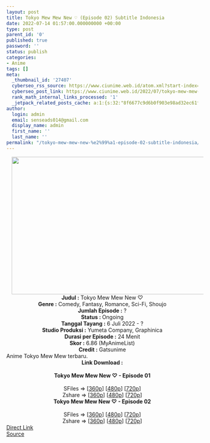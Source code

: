 ```yaml
---
layout: post
title: Tokyo Mew Mew New ♡ (Episode 02) Subtitle Indonesia
date: 2022-07-14 01:57:00.000000000 +00:00
type: post
parent_id: '0'
published: true
password: ''
status: publish
categories:
- Anime
tags: []
meta:
  _thumbnail_id: '27407'
  cyberseo_rss_source: https://www.ciunime.web.id/atom.xml?start-index=1
  cyberseo_post_link: https://www.ciunime.web.id/2022/07/tokyo-mew-mew-new-subtitle-indonesia.html
  rank_math_internal_links_processed: '1'
  _jetpack_related_posts_cache: a:1:{s:32:"8f6677c9d6b0f903e98ad32ec61f8deb";a:2:{s:7:"expires";i:1658463513;s:7:"payload";a:3:{i:0;a:1:{s:2:"id";i:27254;}i:1;a:1:{s:2:"id";i:27126;}i:2;a:1:{s:2:"id";i:27412;}}}}
author:
  login: admin
  email: senseads014@gmail.com
  display_name: admin
  first_name: ''
  last_name: ''
permalink: "/tokyo-mew-mew-new-%e2%99%a1-episode-02-subtitle-indonesia/"
---
```

<div class="separator" style="clear: both; text-align: center;"><a href="https://blogger.googleusercontent.com/img/b/R29vZ2xl/AVvXsEglOKfliDY0G7Q-dqPw6Kso3u9QkkLgBQMcnFiZzZ_gxrG0XuSsRBrKwUWr3_AHPVPay5YW_i1gEictzcW4gmW8qu6q37CtYqp12Fo0QnNN8Ouu67Cnt4EwrZW7BD-14hj64iMJWk2vZM64vLn1HNZ1usbQIvA6fSNHhRQpTFT4A6KLyWip-pWFMjY1/s1280/Tokyo%20Mew%20Mew%20New%20%E2%99%A1.jpg" style="margin-left: 1em; margin-right: 1em;"><img border="0" data-original-height="720" data-original-width="1280" height="360" src="{{ site.baseurl }}/assets/2022/07/Tokyo%20Mew%20Mew%20New%20%E2%99%A1.jpg" width="640" /></a></div>
<div class="separator" style="clear: both; text-align: center;"></div>
<div style="text-align: center;"><b>Judul</b><b><b> </b>:</b> Tokyo Mew Mew New ♡</div>
<div style="text-align: center;"><b><b>Genre :</b></b> Comedy, Fantasy, Romance, Sci-Fi, Shoujo</div>
<div style="text-align: center;"><b>Jumlah Episode :</b> ?<br /><b>Status :&nbsp;</b>Ongoing<br /><b>Tanggal Tayang :</b> 6 Juli 2022 - ?<br /><b>Studio Produksi :</b>&nbsp;Yumeta Company, Graphinica<br /><b>Durasi per Episode :</b> 24 Menit</div>
<div style="text-align: center;"><b>Skor :</b> 6.86 (MyAnimeList)</div>
<div style="text-align: center;"><b>Credit :</b>&nbsp;Gatsunime</div>
<div style="text-align: center;"></div>
<div style="text-align: justify;">Anime Tokyo Mew Mew terbaru.</div>
<div style="text-align: justify;"></div>
<div style="text-align: justify;"></div>
<div style="text-align: center;">
<div style="text-align: center;">
<div style="text-align: left;">
<div style="text-align: center;"><b>Link Download :</b></div>
<div style="text-align: center;"><b><br /></b></div>
<div style="text-align: center;"><span style="text-align: left;"><b>Tokyo Mew Mew New ♡&nbsp;</b></span><b>- Episode 01</b></div>
<div style="text-align: center;"><b><br /></b></div>
<div style="text-align: center;">SFiles =&gt; [<a href="http://www.solidfiles.com/v/6zPL57v3jD4Pv" target="_blank" rel="noopener">360p</a>] [<a href="http://www.solidfiles.com/v/Vx43vDjwgX7AQ" target="_blank" rel="noopener">480p</a>] [<a href="http://www.solidfiles.com/v/5M242dXzA5zVG" target="_blank" rel="noopener">720p</a>]</div>
<div style="text-align: center;">Zshare =&gt; [<a href="https://www17.zippyshare.com/v/5IcdvSYh/file.html" target="_blank" rel="noopener">360p</a>] [<a href="https://www17.zippyshare.com/v/D3ffFEsA/file.html" target="_blank" rel="noopener">480p</a>] [<a href="https://www17.zippyshare.com/v/bv2bDDAZ/file.html" target="_blank" rel="noopener">720p</a>]</div>
<div style="text-align: center;"></div>
<div style="text-align: center;">
<div><span style="text-align: left;"><b>Tokyo Mew Mew New ♡&nbsp;</b></span><b>- Episode 02</b></div>
<div><b><br /></b></div>
<div>SFiles =&gt; [<a href="http://www.solidfiles.com/v/YP8MKaj2WKaAa" target="_blank" rel="noopener">360p</a>] [<a href="http://www.solidfiles.com/v/A3nPV5RnAv8gn" target="_blank" rel="noopener">480p</a>] [<a href="http://www.solidfiles.com/v/VxBpR4wvVrmej" target="_blank" rel="noopener">720p</a>]</div>
<div>Zshare =&gt; [<a href="https://www112.zippyshare.com/v/uyy3Kv5k/file.html" target="_blank" rel="noopener">360p</a>] [<a href="https://www112.zippyshare.com/v/5kx2eBVl/file.html" target="_blank" rel="noopener">480p</a>] [<a href="https://www112.zippyshare.com/v/B4drrsZh/file.html" target="_blank" rel="noopener">720p</a>]</div>
</div>
</div>
</div>
</div>
<link rel="stylesheet" href="https://cdnjs.cloudflare.com/ajax/libs/font-awesome/4.7.0/css/font-awesome.min.css" />
<div class="divbtn"> <a href="https://handymansurrender.com/fihup8buzv?key=94550f7ce39444073321dde3b8782f97" class="btn"><i class="fa fa-download"></i> Direct Link</a> <br /><a href="https://www.ciunime.web.id/2022/07/tokyo-mew-mew-new-subtitle-indonesia.html">Source</a> </div>
